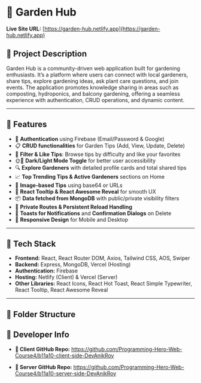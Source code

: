# 🌿 Garden Hub

**Live Site URL:** [https://garden-hub.netlify.app](https://garden-hub.netlify.app)

## 📌 Project Description

Garden Hub is a community-driven web application built for gardening enthusiasts. It’s a platform where users can connect with local gardeners, share tips, explore gardening ideas, ask plant care questions, and join events. The application promotes knowledge sharing in areas such as composting, hydroponics, and balcony gardening, offering a seamless experience with authentication, CRUD operations, and dynamic content.

---

## 🚀 Features

- 🔐 **Authentication** using Firebase (Email/Password & Google)
- 📋 **CRUD functionalities** for Garden Tips (Add, View, Update, Delete)
- 🌱 **Filter & Like Tips**: Browse tips by difficulty and like your favorites
- 🌞🌚 **Dark/Light Mode Toggle** for better user accessibility
- 🔍 **Explore Gardeners** with detailed profile cards and total shared tips
- 📈 **Top Trending Tips & Active Gardeners** sections on Home
- 📸 **Image-based Tips** using base64 or URLs
- 🧠 **React Tooltip & React Awesome Reveal** for smooth UX
- 📦 **Data fetched from MongoDB** with public/private visibility filters
- 🔄 **Private Routes & Persistent Reload Handling**
- 💬 **Toasts for Notifications** and **Confirmation Dialogs** on Delete
- 🎨 **Responsive Design** for Mobile and Desktop

---

## 🔧 Tech Stack

- **Frontend:** React, React Router DOM, Axios, Tailwind CSS, AOS, Swiper
- **Backend:** Express, MongoDB, Vercel (Hosting)
- **Authentication:** Firebase
- **Hosting:** Netlify (Client) & Vercel (Server)
- **Other Libraries:** React Icons, React Hot Toast, React Simple Typewriter, React Tooltip, React Awesome Reveal

---

## 📁 Folder Structure

## 🧠 Developer Info

- **🔗 Client GitHub Repo:** https://github.com/Programming-Hero-Web-Course4/b11a10-client-side-DevAnikRoy

- **🔗 Server GitHub Repo:** https://github.com/Programming-Hero-Web-Course4/b11a10-server-side-DevAnikRoy